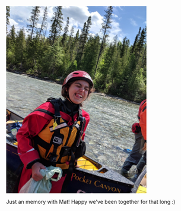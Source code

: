 
<img src="_posts/IMG_1534.jpeg" width="378" height="504" align="middle">



Just an memory with Mat! Happy we've been together for that long :)
